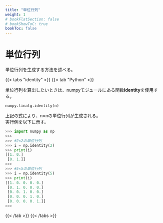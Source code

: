 ```yaml
---
title: "単位行列"
weight: 1
# bookFlatSection: false
# bookShowToC: true
bookToc: false
---
```


# 単位行列

単位行列を生成する方法を述べる。


{{< tabs "identity" >}}
{{< tab "Python" >}}

単位行列を算出したいときは、numpyモジュールにある関数**identity**を使用する。  

`numpy.linalg.identity(n)`   

上記の式により、n×nの単位行列が生成される。  
実行例を以下に示す。  

```python
>>> import numpy as np
>>> 
>>> #2×2の単位行列
>>> i = np.identity(2)
>>> print(i)
[[1. 0.]
 [0. 1.]]
>>> 
>>> #5×5の単位行列
>>> i = np.identity(5)
>>> print(i)
[[1. 0. 0. 0. 0.]
 [0. 1. 0. 0. 0.]
 [0. 0. 1. 0. 0.]
 [0. 0. 0. 1. 0.]
 [0. 0. 0. 0. 1.]]
>>> 
```

{{< /tab >}}
{{< /tabs >}}

